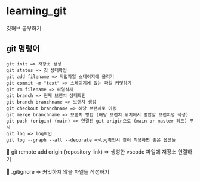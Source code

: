 # learning_git
깃허브 공부하기

## git 명령어

```
git init => 저장소 생성
git status => 깃 상태확인
git add filename => 작업파일 스테이지에 올리기
git commit -m "text" => 스테이지에 있는 파일 커밋하기
git rm filename => 파일삭제
git branch => 현재 브랜치 상태확인
git branch branchname => 브랜치 생성
git checkout branchname => 해당 브랜치로 이동
git merge branchname => 브랜치 병합 (해당 브랜치 위치에서 병합할 브랜치명 작성)
git push (origin) (main) => 연결된 git origin으로 (main or master 헤드) 푸시
git log => log확인
git log --graph --all --decorate =>log확인시 같이 적용하면 좋은 옵션들

```

📌 git remote add origin (repository link) => 생성한 vscode 파일에 저장소 연결하기

📌 .gitignore => 커밋하지 않을 파일들 작성하기
